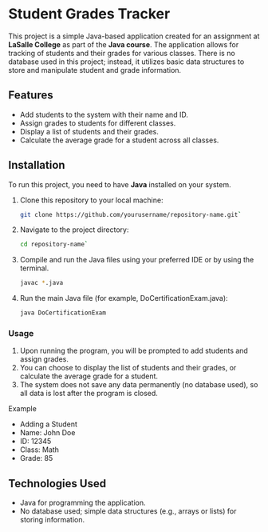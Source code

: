 # Student Grades Tracker

This project is a simple Java-based application created for an assignment at **LaSalle College** as part of the **Java course**. The application allows for tracking of students and their grades for various classes. There is no database used in this project; instead, it utilizes basic data structures to store and manipulate student and grade information.

## Features

- Add students to the system with their name and ID.
- Assign grades to students for different classes.
- Display a list of students and their grades.
- Calculate the average grade for a student across all classes.

## Installation

To run this project, you need to have **Java** installed on your system.

1. Clone this repository to your local machine:

   ```bash
   git clone https://github.com/yourusername/repository-name.git`
   
   
2. Navigate to the project directory:

   ```bash
   cd repository-name`


3. Compile and run the Java files using your preferred IDE or by using the terminal.

   ```bash
   javac *.java

   
4. Run the main Java file (for example, DoCertificationExam.java):
   
   ```bash
   java DoCertificationExam

### Usage

1. Upon running the program, you will be prompted to add students and assign grades.
2. You can choose to display the list of students and their grades, or calculate the average grade for a student.
3. The system does not save any data permanently (no database used), so all data is lost after the program is closed.
   
Example

* Adding a Student 
* Name: John Doe 
* ID: 12345 
* Class: Math 
* Grade: 85 

   
## Technologies Used

* Java for programming the application.
* No database used; simple data structures (e.g., arrays or lists) for storing information.
